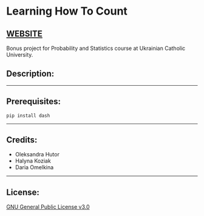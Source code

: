 # Learning How To Count
[WEBSITE](http://learninghowtocount.pythonanywhere.com)
---

Bonus project for Probability and Statistics course at Ukrainian Catholic University.



## Description:

---

## Prerequisites:
```pip install dash```

---

## Credits:
* Oleksandra Hutor
* Halyna Koziak
* Daria Omelkina

---

## License:
[GNU General Public License v3.0](https://github.com/dariaomelkina/learning_how_to_count/blob/master/LICENSE)
